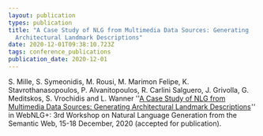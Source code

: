 ```yaml
---
layout: publication
types: publication
title: "A Case Study of NLG from Multimedia Data Sources: Generating
  Architectural Landmark Descriptions"
date: 2020-12-01T09:38:10.723Z
tags: conference_publications
publication_date: 2020-12-01
---
```

S. Mille, S. Symeonidis, M. Rousi, M. Marimon Felipe, K. Stavrothanasopoulos, P. Alvanitopoulos, R. Carlini Salguero, J. Grivolla, G. Meditskos, S. Vrochidis and L. Wanner ''[A Case Study of NLG from Multimedia Data Sources: Generating Architectural Landmark Descriptions](https://www.aclweb.org/anthology/2020.webnlg-papers.1/)*''* in WebNLG+: 3rd Workshop on Natural Language Generation from the Semantic Web, 15-18 December, 2020 (accepted for publication).